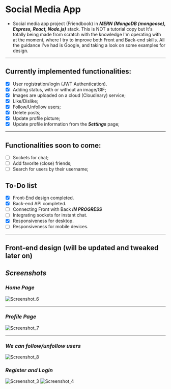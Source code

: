# **Social Media App**

-   Social media app project (Friendbook) in **_MERN_** **_(MongoDB (mongoose), Express, React, Node.js)_** stack. This is NOT a tutorial copy but It's totally being made from scratch with the knowledge I'm operating with at the moment, where I try to improve both Front and Back-end skills. All the guidance I've had is Google, and taking a look on some examples for design.

---

## **Currently implemented functionalities:**

-   [x] User registration/login (JWT Authentication).
-   [x] Adding status, with or without an image/GIF;
-   [x] Images are uploaded on a cloud (Cloudinary) service;
-   [x] Like/Dislike;
-   [x] Follow/Unfollow users;
-   [x] Delete posts;
-   [x] Update profile picture;
-   [x] Update profile information from the **_Settings_** page;

---

## **Functionalities soon to come:**

-   [ ] Sockets for chat;
-   [ ] Add favorite (close) friends;
-   [ ] Search for users by their username;

## **To-Do list**

-   [x] Front-End design completed.
-   [x] Back-end API completed.
-   [ ] Connecting Front with Back **_IN PROGRESS_**
-   [ ] Integrating sockets for instant chat.
-   [x] Responsiveness for desktop.
-   [ ] Responsiveness for mobile devices.

---

## **Front-end design (will be updated and tweaked later on)**

## **_Screenshots_**

### _Home Page_

![Screenshot_6](https://user-images.githubusercontent.com/73792907/150241854-057ddb4c-2198-4b09-897f-aaf80085386b.jpg)

---

### _Profile Page_

![Screenshot_7](https://user-images.githubusercontent.com/73792907/150241800-596d2d39-7a98-4504-a5c1-364b3155ac18.jpg)

---

###  _We can follow/unfollow users_

![Screenshot_8](https://user-images.githubusercontent.com/73792907/150242435-fe6cd70d-26f9-44be-8a3c-bd29fb1fd14b.jpg)

### _Register and Login_

![Screenshot_3](https://user-images.githubusercontent.com/73792907/149223936-68a837af-ef4d-436e-be25-ee23d71c7c32.jpg)
![Screenshot_4](https://user-images.githubusercontent.com/73792907/149223938-d809ac74-e953-4f90-a51e-2ee89959a2a6.jpg)
